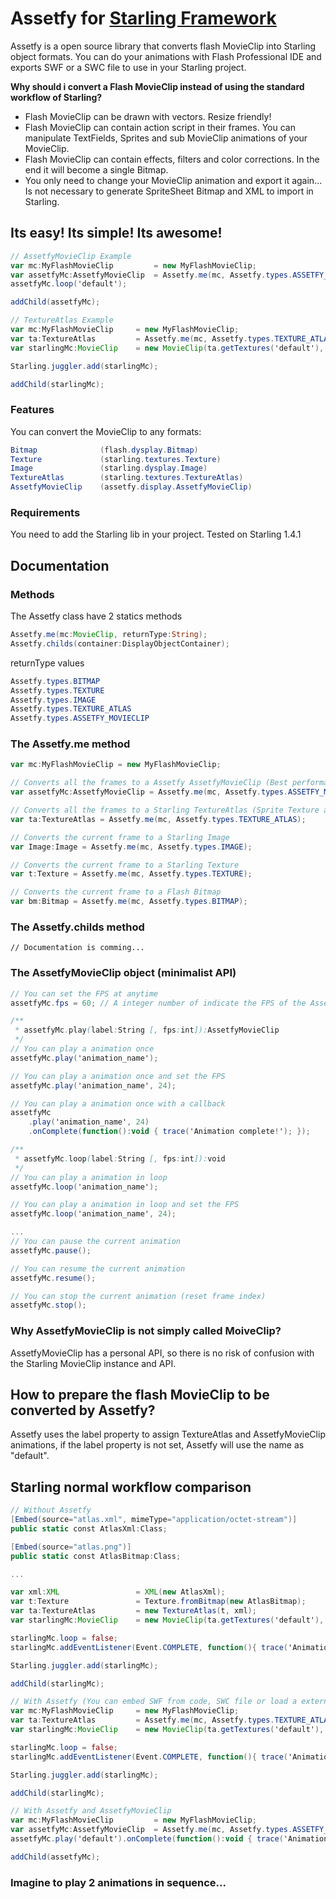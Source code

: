 # Assetfy for [Starling Framework](https://github.com/PrimaryFeather/Starling-Framework)
Assetfy is a open source library that converts flash MovieClip into Starling object formats.
You can do your animations with Flash Professional IDE and exports SWF or a SWC file to use in your Starling project.

**Why should i convert a Flash MovieClip instead of using the standard workflow of Starling?**
- Flash MovieClip can be drawn with vectors. Resize friendly!
- Flash MovieClip can contain action script in their frames. You can manipulate TextFields, Sprites and sub MovieClip animations of your MovieClip.
- Flash MovieClip can contain effects, filters and color corrections. In the end it will become a single Bitmap.
- You only need to change your MovieClip animation and export it again... Is not necessary to generate SpriteSheet Bitmap and XML to import in Starling.

## Its easy! Its simple! Its awesome!

```actionscript
// AssetfyMovieClip Example
var mc:MyFlashMovieClip         = new MyFlashMovieClip;
var assetfyMc:AssetfyMovieClip  = Assetfy.me(mc, Assetfy.types.ASSETFY_MOVIECLIP);
assetfyMc.loop('default');

addChild(assetfyMc);

// TextureAtlas Example
var mc:MyFlashMovieClip     = new MyFlashMovieClip;
var ta:TextureAtlas         = Assetfy.me(mc, Assetfy.types.TEXTURE_ATLAS); // return starling TextureAtlas
var starlingMc:MovieClip    = new MovieClip(ta.getTextures('default'), Starling.current.nativeStage.frameRate); // Starling MovieClip

Starling.juggler.add(starlingMc);

addChild(starlingMc);
```



### Features
You can convert the MovieClip to any formats:

```actionscript
Bitmap              (flash.dysplay.Bitmap)
Texture             (starling.textures.Texture)
Image               (starling.dysplay.Image)
TextureAtlas        (starling.textures.TextureAtlas)
AssetfyMovieClip    (assetfy.display.AssetfyMovieClip)
```

### Requirements
You need to add the Starling lib in your project.
Tested on Starling 1.4.1

## Documentation

### Methods
The Assetfy class have 2 statics methods

```actionscript
Assetfy.me(mc:MovieClip, returnType:String);
Assetfy.childs(container:DisplayObjectContainer);
```

returnType values

```actionscript
Assetfy.types.BITMAP
Assetfy.types.TEXTURE
Assetfy.types.IMAGE
Assetfy.types.TEXTURE_ATLAS
Assetfy.types.ASSETFY_MOVIECLIP
```

### The Assetfy.me method

```actionscript
var mc:MyFlashMovieClip = new MyFlashMovieClip;

// Converts all the frames to a Assetfy AssetfyMovieClip (Best performance in a simple and usefull API)
var assetfyMc:AssetfyMovieClip = Assetfy.me(mc, Assetfy.types.ASSETFY_MOVIECLIP);

// Converts all the frames to a Starling TextureAtlas (Sprite Texture and XML coordinates)
var ta:TextureAtlas = Assetfy.me(mc, Assetfy.types.TEXTURE_ATLAS);

// Converts the current frame to a Starling Image
var Image:Image = Assetfy.me(mc, Assetfy.types.IMAGE);

// Converts the current frame to a Starling Texture
var t:Texture = Assetfy.me(mc, Assetfy.types.TEXTURE);

// Converts the current frame to a Flash Bitmap
var bm:Bitmap = Assetfy.me(mc, Assetfy.types.BITMAP);
```

### The Assetfy.childs method
    // Documentation is comming...

### The AssetfyMovieClip object (minimalist API)
```actionscript
// You can set the FPS at anytime
assetfyMc.fps = 60; // A integer number of indicate the FPS of the AssetfyMovieClip

/**
 * assetfyMc.play(label:String [, fps:int]):AssetfyMovieClip
 */
// You can play a animation once
assetfyMc.play('animation_name');

// You can play a animation once and set the FPS
assetfyMc.play('animation_name', 24);

// You can play a animation once with a callback
assetfyMc
    .play('animation_name', 24)
    .onComplete(function():void { trace('Animation complete!'); });

/**
 * assetfyMc.loop(label:String [, fps:int]):void
 */
// You can play a animation in loop
assetfyMc.loop('animation_name');

// You can play a animation in loop and set the FPS
assetfyMc.loop('animation_name', 24);

...
// You can pause the current animation
assetfyMc.pause();

// You can resume the current animation
assetfyMc.resume();

// You can stop the current animation (reset frame index)
assetfyMc.stop();
```

### Why AssetfyMovieClip is not simply called MoiveClip?
AssetfyMovieClip has a personal API, so there is no risk of confusion with the Starling MovieClip instance and API.

## How to prepare the flash MovieClip to be converted by Assetfy?
Assetfy uses the label property to assign TextureAtlas and AssetfyMovieClip animations, if the label property is not set, Assetfy will use the name as "default".


## Starling normal workflow comparison

```actionscript
// Without Assetfy
[Embed(source="atlas.xml", mimeType="application/octet-stream")]
public static const AtlasXml:Class;

[Embed(source="atlas.png")]
public static const AtlasBitmap:Class;

...

var xml:XML                 = XML(new AtlasXml);
var t:Texture               = Texture.fromBitmap(new AtlasBitmap);
var ta:TextureAtlas         = new TextureAtlas(t, xml);
var starlingMc:MovieClip    = new MovieClip(ta.getTextures('default'), Starling.current.nativeStage.frameRate);

starlingMc.loop = false;
starlingMc.addEventListener(Event.COMPLETE, function(){ trace('Animation complete') });

Starling.juggler.add(starlingMc);

addChild(starlingMc);

// With Assetfy (You can embed SWF from code, SWC file or load a external file)
var mc:MyFlashMovieClip     = new MyFlashMovieClip;
var ta:TextureAtlas         = Assetfy.me(mc, Assetfy.types.TEXTURE_ATLAS);
var starlingMc:MovieClip    = new MovieClip(ta.getTextures('default'), Starling.current.nativeStage.frameRate);

starlingMc.loop = false;
starlingMc.addEventListener(Event.COMPLETE, function(){ trace('Animation complete') });

Starling.juggler.add(starlingMc);

addChild(starlingMc);

// With Assetfy and AssetfyMovieClip
var mc:MyFlashMovieClip         = new MyFlashMovieClip;
var assetfyMc:AssetfyMovieClip  = Assetfy.me(mc, Assetfy.types.ASSETFY_MOVIECLIP);
assetfyMc.play('default').onComplete(function():void { trace('Animation complete!'); });

addChild(assetfyMc);
```


### Imagine to play 2 animations in sequence...
